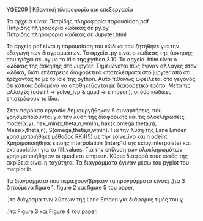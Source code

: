 ΥΦΕ209  | Κβαντική πληροφορία και επεξεργασία

Τα αρχεία είναι: 
Πετρίδης πληροφορία παρουσίαση.pdf  
Πετρίδης πληροφορία κώδικας σε py.py  
Πετρίδης πληροφορία κώδικας σε Jupyter.html

Το αρχείο pdf είναι η παρουσίαση του κώδικα που ζητήθηκε για την εξαγωγή των διαγραμμάτων.
Το αρχείο .py είναι ο κώδικας της άσκησης που τρέχει σε .py με το idle της python 3.10.
Το αρχείο .htlm είναι ο κώδικας της άσκησης στο Jupyter. Σημειώνεται πως έγιναν αλλαγές στον κώδικα,
διότι επέστρεφε διαφορετικά αποτελέσματα στο jupyter από ότι τρέχοντας το με το idle της python. Αυτό πιθανώς
ωφείλεται στο γεγονός ότι κάποια δεδομένα να αποθηκεύονται με διαφορετικό τρόπο. 
Μετά τις αλλαγές (odeint -> solve_ivp & quad -> simpson),
οι δύο κώδικες επιστρέφουν το ίδιο.

Στην παρούσα εργασία δημιουργήθηκαν 5 συναρτήσεις, που χρησιμοποιούνται για την λύση της διαφορικής και τις ολοκληρώσεις:
model(x,y), hak_min(x,theta,n,wmin), hak(x,omega,theta,n), Mass(x,theta,n), S(omega,theta,n,wmin).
Για την λύση της Lane Emden χρησιμοποιήθηκε μέθοδος RK4(5) με την solve_ivp και η odeint.
Χρησιμοποιήθηκε επίσης interpolation (interp1d της scipy.interpolate) και extrapolation για τα fill_values.
Για την επίλυση των ολοκληρωμάτων χρησιμοποιήθηκαν οι quad και simpson. Κύρια διαφορά τους εκτός της ακρίβεια είναι η ταχύτητα. 
Τα διαγράμματα έγιναν μέσω του pyplot του matplotlib. 

Τα διαγράμματα που περιέχουν/βρήκαν τα προγράμματα είναι:\\
.)τα 3 ζητούμενα figure 1, figure 2 και figure 5 του paper,

.)το διάγραμα των λύσεων της Lane Emden για διάφορες τιμές του γ,

.)τα Figure 3 και Figure 4 του paper.
